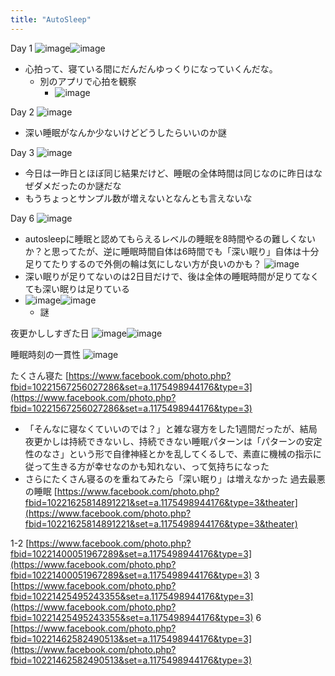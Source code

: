 ```yaml
---
title: "AutoSleep"
---
```


Day 1
![image](https://gyazo.com/7a6cd4c491045a6e6609d082770a154c/thumb/1000)![image](https://gyazo.com/56314b0131ec30165c1d9f2fd319cd72/thumb/1000)
- 心拍って、寝ている間にだんだんゆっくりになっていくんだな。
    - 別のアプリで心拍を観察
        - ![image](https://gyazo.com/440a72b08a3f878004e0c7566b9e900a/thumb/1000)

Day 2
![image](https://gyazo.com/d0e094e05ac9d733b6e547cebd6d90a0/thumb/1000)
- 深い睡眠がなんか少ないけどどうしたらいいのか謎

Day 3
![image](https://gyazo.com/d85c46e0151ba8ad845c7d3fd10ebd55/thumb/1000)
- 今日は一昨日とほぼ同じ結果だけど、睡眠の全体時間は同じなのに昨日はなぜダメだったのか謎だな
- もうちょっとサンプル数が増えないとなんとも言えないな

Day 6
![image](https://gyazo.com/6639420744781ea7e48fd42b65758b14/thumb/1000)
- autosleepに睡眠と認めてもらえるレベルの睡眠を8時間やるの難しくないか？と思ってたが、逆に睡眠時間自体は6時間でも「深い眠り」自体は十分足りてたりするので外側の輪は気にしない方が良いのかも？
![image](https://gyazo.com/081bbe9199e0bd23b0ae6d81764a9e50/thumb/1000)
- 深い眠りが足りてないのは2日目だけで、後は全体の睡眠時間が足りてなくても深い眠りは足りている
- ![image](https://gyazo.com/a6e86000c09e3530227b34f2dbe658fe/thumb/1000)![image](https://gyazo.com/393dd29ead7a745ae31a1145b18b2dc4/thumb/1000)
    - 謎


夜更かししすぎた日
![image](https://gyazo.com/1d147c3c288632274fcdd3f6f5d69375/thumb/1000)![image](https://gyazo.com/3f06483b2330060ab68137f26696f30d/thumb/1000)

睡眠時刻の一貫性
![image](https://gyazo.com/42e7583206f27f11d23bb384a91f9574/thumb/1000)

たくさん寝た
[https://www.facebook.com/photo.php?fbid=10221567256027286&set=a.1175498944176&type=3](https://www.facebook.com/photo.php?fbid=10221567256027286&set=a.1175498944176&type=3)
- 「そんなに寝なくていいのでは？」と雑な寝方をした1週間だったが、結局夜更かしは持続できないし、持続できない睡眠パターンは「パターンの安定性のなさ」という形で自律神経とかを乱してくるしで、素直に機械の指示に従って生きる方が幸せなのかも知れない、って気持ちになった
- さらにたくさん寝るのを重ねてみたら「深い眠り」は増えなかった
過去最悪の睡眠
[https://www.facebook.com/photo.php?fbid=10221625814891221&set=a.1175498944176&type=3&theater](https://www.facebook.com/photo.php?fbid=10221625814891221&set=a.1175498944176&type=3&theater)

1-2
[https://www.facebook.com/photo.php?fbid=10221400051967289&set=a.1175498944176&type=3](https://www.facebook.com/photo.php?fbid=10221400051967289&set=a.1175498944176&type=3)
3
[https://www.facebook.com/photo.php?fbid=10221425495243355&set=a.1175498944176&type=3](https://www.facebook.com/photo.php?fbid=10221425495243355&set=a.1175498944176&type=3)
6
[https://www.facebook.com/photo.php?fbid=10221462582490513&set=a.1175498944176&type=3](https://www.facebook.com/photo.php?fbid=10221462582490513&set=a.1175498944176&type=3)
